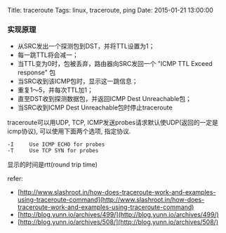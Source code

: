 Title: traceroute
Tags: linux, traceroute, ping
Date: 2015-01-21 13:00:00

### 实现原理

- 从SRC发出一个探测包到DST，并将TTL设置为1；
- 每一跳TTL将会减一；
- 当TTL变为0时，包被丢弃，路由器向SRC发回一个 "ICMP TTL Exceed response" 包
- 当SRC收到该ICMP包时，显示这一跳信息；
- 重复1～5，并每次TTL加1；
- 直至DST收到探测数据包，并返回ICMP Dest Unreachable包；
- 当SRC收到ICMP Dest Unreachable包时停止traceroute


traceroute可以用UDP, TCP, ICMP发送probes请求默认使UDP(返回的一定是icmp协议), 可以使用下面两个选项, 指定协议.

    -I     Use ICMP ECHO for probes
    -T     Use TCP SYN for probes

显示的时间是rtt(round trip time)

refer:

- [http://www.slashroot.in/how-does-traceroute-work-and-examples-using-traceroute-command](http://www.slashroot.in/how-does-traceroute-work-and-examples-using-traceroute-command)
- [http://blog.yunn.io/archives/499/](http://blog.yunn.io/archives/499/)
- [http://blog.yunn.io/archives/508/](http://blog.yunn.io/archives/508/)

